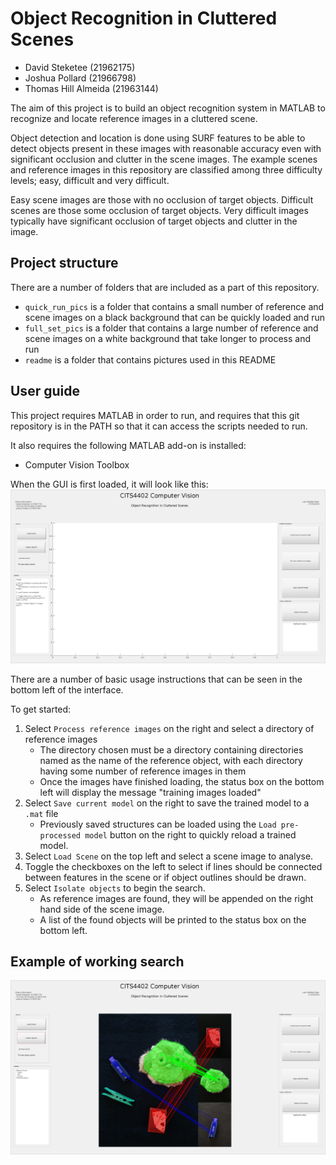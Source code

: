 # Object Recognition in Cluttered Scenes
- David Steketee (21962175)
- Joshua Pollard (21966798)
- Thomas Hill Almeida (21963144)

The aim of this project is to build an object recognition system in MATLAB
to recognize and locate reference images in a cluttered scene.

Object detection and location is done using SURF features to be able to detect
objects present in these images with reasonable accuracy even with significant
occlusion and clutter in the scene images. The example scenes and reference
images in this repository are classified among three difficulty levels; easy,
difficult and very difficult.

Easy scene images are those with no occlusion of target objects. Difficult
scenes are those some occlusion of target objects. Very difficult images
typically have significant occlusion of target objects and clutter in the image.

## Project structure
There are a number of folders that are included as a part of this repository.
- `quick_run_pics` is a folder that contains a small number of reference and
scene images on a black background that can be quickly loaded and run
- `full_set_pics` is a folder that contains a large number of reference and
scene images on a white background that take longer to process and run
- `readme` is a folder that contains pictures used in this README

## User guide
This project requires MATLAB in order to run, and requires that this git
repository is in the PATH so that it can access the scripts needed to run.

It also requires the following MATLAB add-on is installed:
- Computer Vision Toolbox

When the GUI is first loaded, it will look like this:
![GUI picture](readme/gui.png)

There are a number of basic usage instructions that can be seen in the bottom
left of the interface.

To get started:
1. Select `Process reference images` on the right and select a directory of
reference images
    - The directory chosen must be a directory containing directories named as
    the name of the reference object, with each directory having some number of
    reference images in them
    - Once the images have finished loading, the status box on the bottom left
    will display the message "training images loaded"
2. Select `Save current model` on the right to save the trained model to a
`.mat` file
    - Previously saved structures can be loaded using the `Load pre-processed
    model` button on the right to quickly reload a trained model.
3. Select `Load Scene` on the top left and select a scene image to analyse.
4. Toggle the checkboxes on the left to select if lines should be connected
between features in the scene or if object outlines should be drawn.
5. Select `Isolate objects` to begin the search.
    - As reference images are found, they will be appended on the right hand
    side of the scene image.
    - A list of the found objects will be printed to the status box on the
    bottom left.

## Example of working search
![](readme/working.png)
